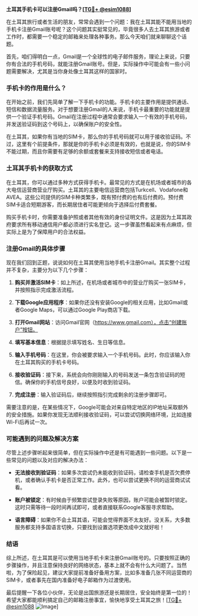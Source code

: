 **土耳其手机卡可以注册Gmail吗？[[TG💪+ @esim1088](https://t.me/s/esim1088)]**

在土耳其旅行或者生活的朋友，常常会遇到一个问题：我在土耳其能不能用当地的手机卡注册Gmail账号呢？这个问题其实挺常见的，毕竟很多人去土耳其旅游或者工作时，都需要一个稳定的邮箱来处理各种事务。那么今天咱们就来聊聊这个话题。

首先，咱们得明白一点，Gmail是一个全球性的电子邮件服务，理论上来说，只要你有合法的手机号码，就能注册Gmail账号。但是，实际操作中可能会有一些小问题需要解决，尤其是当你身处像土耳其这样的国家时。

### 手机卡的作用是什么？

在开始之前，我们先简单了解一下手机卡的功能。手机卡的主要作用是提供通话、短信和数据流量服务。对于想要注册Gmail的人来说，手机卡最重要的功能就是提供一个验证手机号码。Gmail在注册过程中通常会要求输入一个有效的手机号码，并发送验证码到这个号码上，以确保账户的安全性。

在土耳其，如果你有当地的SIM卡，那么你的手机号码就可以用于接收验证码。不过，这里有个前提条件，那就是你的手机卡必须是有效的，也就是说，你的SIM卡不能过期，而且你需要有足够的余额或套餐来支持接收短信或者电话。

### 土耳其手机卡的获取方式

在土耳其，你可以通过多种方式获得手机卡。最常见的方式是在机场或者城市的各大电信运营商营业厅购买。土耳其的主要电信运营商包括Turkcell、Vodafone和AVEA。这些公司提供的SIM卡种类繁多，既有预付费的也有后付费的。预付费SIM卡适合短期游客，而长期居住者可能更倾向于选择后付费套餐。

购买手机卡时，你需要准备护照或者其他有效的身份证明文件。这是因为土耳其政府要求所有移动通信用户都必须进行实名登记。这一步骤虽然看起来有点麻烦，但实际上是为了保障用户的合法权益。

### 注册Gmail的具体步骤

现在我们回到正题，说说如何在土耳其使用当地手机卡注册Gmail。其实整个过程并不复杂，主要分为以下几个步骤：

1. **购买并激活SIM卡**：如上所述，在机场或者城市中的营业厅购买一张SIM卡，并按照指示完成激活流程。
   
2. **下载Google应用程序**：如果你还没有安装Google的相关应用，比如Gmail或者Google Maps，可以通过Google Play商店下载。

3. **打开Gmail网站**：访问Gmail官网（https://www.gmail.com），点击“创建账户”按钮。

4. **填写基本信息**：根据提示填写姓名、生日等信息。

5. **输入手机号码**：在这里，你会被要求输入一个手机号码。此时，你应该输入你在土耳其购买的手机卡号码。

6. **接收验证码**：接下来，系统会向你刚刚输入的号码发送一条包含验证码的短信。确保你的手机信号良好，以便及时收到验证码。

7. **完成注册**：输入验证码后，继续按照指引完成剩余的注册步骤即可。

需要注意的是，在某些情况下，Google可能会对来自特定地区的IP地址采取额外的安全措施。如果你发现无法顺利接收验证码，可以尝试切换网络环境，比如连接Wi-Fi后再试一次。

### 可能遇到的问题及解决方案

尽管上述步骤听起来很简单，但在实际操作中还是有可能遇到一些问题。以下是一些常见的问题以及对应的解决办法：

- **无法接收到验证码**：如果多次尝试仍未能收到验证码，请检查手机是否欠费停机，或者确认手机卡是否正常工作。此外，也可以尝试更换不同的运营商试试看。

- **账户被锁定**：有时候由于频繁尝试登录失败等原因，账户可能会被暂时锁定。这时只需等待一段时间再试即可，或者直接联系Google客服寻求帮助。

- **语言障碍**：如果你不会土耳其语，可能会觉得界面不太友好。没关系，大多数服务都支持多国语言切换，只要找到设置选项更改成中文就好啦！

### 结语

综上所述，在土耳其是可以使用当地手机卡来注册Gmail账号的。只要按照正确的步骤操作，并且注意保持良好的网络状态，基本上就不会有什么大问题了。当然啦，为了保险起见，建议大家提前准备好备用方案，比如多准备几张不同运营商的SIM卡，或者事先在国内准备好电子邮箱作为过渡使用。

最后提醒一下各位小伙伴，无论是出国旅游还是长期居住，安全始终是第一位的！希望大家都能顺利搞定自己的邮箱注册事宜，愉快地享受土耳其之旅！[[TG💪+ @esim1088](https://t.me/s/esim1088) ![Image](https://i.postimg.cc/4NQfJmqS/Snipaste-2025-05-13-00-14-12.png)]